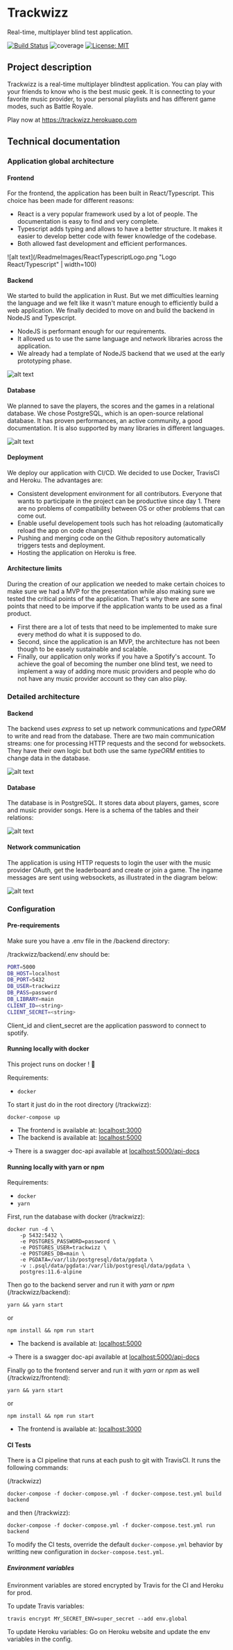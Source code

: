 # Trackwizz

Real-time, multiplayer blind test application.

[![Build Status](https://travis-ci.org/trackwizz/trackwizz.svg?branch=master)](https://travis-ci.org/trackwizz/trackwizz)
![coverage](./backend/badges/coverage.svg)
[![License: MIT](https://img.shields.io/badge/License-MIT-yellow.svg)](https://opensource.org/licenses/MIT)

## Project description

Trackwizz is a real-time multiplayer blindtest application. You can play with your friends to know who is the best music geek. It is connecting to your favorite music provider, to your personal playlists and has different game modes, such as Battle Royale.

Play now at <https://trackwizz.herokuapp.com>

## Technical documentation

### Application global architecture

#### Frontend

For the frontend, the application has been built in React/Typescript. This choice has been made for different reasons:

* React is a very popular framework used by a lot of people. The documentation is easy to find and very complete.
* Typescript adds typing and allows to have a better structure. It makes it easier to develop better code with fewer knowledge of the codebase.
* Both allowed fast development and efficient performances.

![alt text](/ReadmeImages/ReactTypescriptLogo.png "Logo React/Typescript" | width=100)

#### Backend

We started to build the application in Rust. But we met difficulties learning the language and we felt like it wasn't mature enough to efficiently build a web application.
We finally decided to move on and build the backend in NodeJS and Typescript.

* NodeJS is performant enough for our requirements.
* It allowed us to use the same language and network libraries across the application.
* We already had a template of NodeJS backend that we used at the early prototyping phase.

![alt text](/ReadmeImages/NodeTypescriptLogo.png "Logo Node/Typescript")

#### Database

We planned to save the players, the scores and the games in a relational database. We chose PostgreSQL, which is an open-source relational database. It has proven performances, an active community, a good documentation. It is also supported by many libraries in different languages.

![alt text](/ReadmeImages/PostgreSQLLogo.png "Logo PostgreSQL")

#### Deployment

We deploy our application with CI/CD. We decided to use Docker, TravisCI and Heroku. The advantages are:

* Consistent development environment for all contributors. Everyone that wants to participate in the project can be productive since day 1. There are no problems of compatibility between OS or other problems that can come out.
* Enable useful developement tools such has hot reloading (automatically reload the app on code changes)
* Pushing and merging code on the Github repository automatically triggers tests and deployment.
* Hosting the application on Heroku is free.

#### Architecture limits

During the creation of our application we needed to make certain choices to make sure we had a MVP for the presentation while also making sure we tested the critical points of the application.
That's why there are some points that need to be imporve if the application wants to be used as a final product.

* First there are a lot of tests that need to be implemented to make sure every method do what it is supposed to do.
* Second, since the application is an MVP, the architecture has not been though to be easely sustainable and scalable.
* Finally, our application only works if you have a Spotify's account. To achieve the goal of becoming the number one blind test, we need to implement a way of adding more music providers and people who do not have any music provider account so they can also play.

### Detailed architecture

#### Backend

The backend uses *express* to set up network communications and *typeORM* to write and read from the database.
There are two main communication streams: one for processing HTTP requests and the second for websockets. They have their own logic but both use the same *typeORM* entities to change data in the database.

![alt text](https://i.imgur.com/R0j8A8R.png "Backend architecture")

#### Database

The database is in PostgreSQL. It stores data about players, games, score and music provider songs.
Here is a schema of the tables and their relations:

![alt text](https://i.imgur.com/rXLFFts.png "Database")

#### Network communication

The application is using HTTP requests to login the user with the music provider OAuth, get the leaderboard and create or join a game.
The ingame messages are sent using websockets, as illustrated in the diagram below:

![alt text](https://i.imgur.com/9Q33OJ7.png "Network communication")

### Configuration

#### Pre-requirements

Make sure you have a .env file in the /backend directory:

/trackwizz/backend/.env should be:

```bash
PORT=5000
DB_HOST=localhost
DB_PORT=5432
DB_USER=trackwizz
DB_PASS=password
DB_LIBRARY=main
CLIENT_ID=<string>
CLIENT_SECRET=<string>
```

Client_id and client_secret are the application password to connect to spotify.

#### Running locally with docker

This project runs on docker ! :whale:

Requirements:

* `docker`

To start it just do in the root directory (/trackwizz):

```bash=
docker-compose up
```

* The frontend is available at: [localhost:3000](http://localhost:3000)
* The backend is available at: [localhost:5000](http://localhost:5000)

-> There is a swagger doc-api available at [localhost:5000/api-docs](http://localhost:5000/api-docs)

#### Running locally with yarn or npm

Requirements:

* `docker`
* `yarn`

First, run the database with docker (/trackwizz):

```bash=
docker run -d \
    -p 5432:5432 \
    -e POSTGRES_PASSWORD=password \
    -e POSTGRES_USER=trackwizz \
    -e POSTGRES_DB=main \
    -e PGDATA=/var/lib/postgresql/data/pgdata \
    -v :.psql/data/pgdata:/var/lib/postgresql/data/pgdata \
    postgres:11.6-alpine
```

Then go to the backend server and run it with *yarn* or *npm* (/trackwizz/backend):

```bash=
yarn && yarn start
```

or

```bash=
npm install && npm run start
```

* The backend is available at: [localhost:5000](http://localhost:5000)

-> There is a swagger doc-api available at [localhost:5000/api-docs](http://localhost:5000/api-docs)

Finally go to the frontend server and run it with *yarn* or *npm* as well (/trackwizz/frontend):

```bash=
yarn && yarn start
```

or

```bash=
npm install && npm run start
```

* The frontend is available at: [localhost:3000](http://localhost:3000)

#### CI Tests

There is a CI pipeline that runs at each push to git with TravisCI. It runs the following commands:

(/trackwizz)

```bash=
docker-compose -f docker-compose.yml -f docker-compose.test.yml build backend
```

and then (/trackwizz):

```bash=
docker-compose -f docker-compose.yml -f docker-compose.test.yml run backend
```

To modify the CI tests, override the default `docker-compose.yml` behavior by writting new configuration in `docker-compose.test.yml`.

##### Environment variables

Environment variables are stored encrypted by Travis for the CI and Heroku for prod.

To update Travis variables:

```travis encrypt MY_SECRET_ENV=super_secret --add env.global```

To update Heroku variables:
Go on Heroku website and update the env variables in the config.
